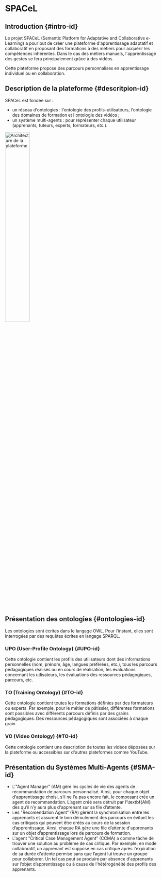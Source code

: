 # SPACeL
## Introduction {#intro-id}
Le projet SPACeL (Semantic Platform for Adaptative and Collaborative e-Learning) a pour but de créer une plateforme d'apprentissage adaptatif et collaboratif en proposant des formations à des métiers pour acquérir les compétences inhérentes. Dans le cas des métiers manuels, l'apprentissage des gestes se fera principalement grâce à des vidéos.

Cette plateforme propose des parcours personnalisés en apprentissage individuel ou en collaboration.

## Description de la plateforme {#descritpion-id}
SPACeL est fondée sur :
- un réseau d'ontologies : l'ontologie des profils-utilisateurs, l'ontologie des domaines de formation et l'ontologie des vidéos ;
- un système multi-agents : pour réprésenter chaque utilisateur (apprenants, tuteurs, experts, formateurs, etc.).

<img src="SMA_v2.jpg" alt="Architecture de la plateforme" width="40%">


## Présentation des ontologies {#ontologies-id}
Les ontologies sont écrites dans le langage OWL. Pour l'instant, elles sont interrogées par des requêtes écrites en langage SPARQL.
### UPO (User-Profile Ontology) {#UPO-id}
Cette ontologie contient les profils des utilisateurs dont des informations personnelles (nom, prénom, âge, langues préférées, etc.), tous les parcours pédagogiques réalisés ou en cours de réalisation, les évaluations concernant les utlisateurs, les évaluations des ressources pédagogiques, parcours, etc.

### TO (Training Ontology) {#TO-id}
Cette ontologie contient toutes les formations définies par des formateurs ou experts. Par exemple, pour le métier de pâtissier, différentes formations sont possibles avec différents parcours définis par des grains pédagogiques. Des ressources pédagogiques sont associées à chaque grain.

### VO (Video Ontology) {#TO-id}
Cette ontologie contient une description de toutes les vidéos déposées sur la plateforme ou accessibles sur d'autres plateformes comme YouTube.


## Présentation du Systèmes Multi-Agents {#SMA-id}
- L'"Agent Manager" (AM) gère les cycles de vie des agents de recommandation de parcours personnalisé. Ainsi, pour chaque objet d'apprentissage choisi, s’il ne l'a pas encore fait, le composant crée un agent de recommandation. L’agent créé sera détruit par l'\textbf{AM} dès qu’il n’y aura plus d'apprenant sur sa file d’attente.
- Les "Recomendation Agent" (RA) gèrent la synchronisation entre les apprenants et assurent le bon déroulement des parcours en évitant les cas critiques qui peuvent être créés au cours de la session d’apprentissage. Ainsi, chaque RA gère une file d’attente d'apprenants sur un objet d’apprentissage lors de parcours de formation.
- L'agent "Critical Case Management Agent" (CCMA) a comme tâche de trouver une solution au problème de cas critique. Par exemple, en mode collaboratif, un apprenant est supposé en cas critique après l'expiration de sa durée d'attente permise sans que l’agent lui trouve un groupe pour collaborer. Un tel cas peut se produire par absence d'apprenants sur l’objet d’apprentissage ou à cause de l'hétérogénéité des profils des apprenants. 
 
